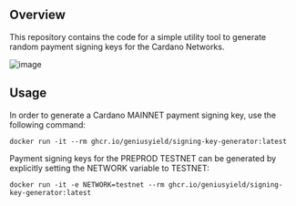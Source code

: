 ## Overview

This repository contains the code for a simple utility tool to generate random payment signing keys for the Cardano Networks.

![image](https://github.com/geniusyield/signing-key-generator/assets/2914096/b1ce10d5-ce96-42ce-8241-32c01ac28a6c)

## Usage

In order to generate a Cardano MAINNET payment signing key, use the following command:

```
docker run -it --rm ghcr.io/geniusyield/signing-key-generator:latest
```

Payment signing keys for the PREPROD TESTNET can be generated by explicitly setting the NETWORK variable to TESTNET:

```
docker run -it -e NETWORK=testnet --rm ghcr.io/geniusyield/signing-key-generator:latest
```
